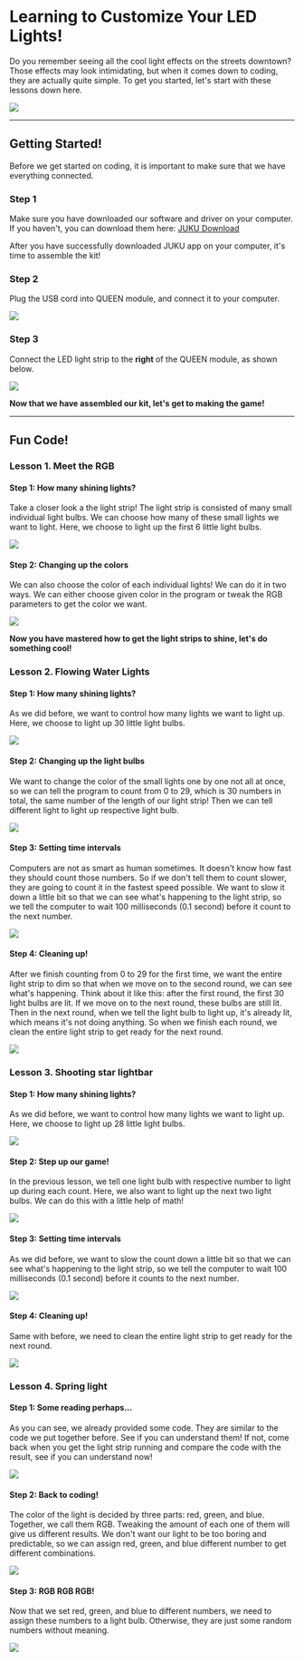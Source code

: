 
# Learning to Customize Your LED Lights!

Do you remember seeing all the cool light effects on the streets downtown? Those effects may look intimidating, but when it comes down to coding, they are actually quite simple. To get you started, let's start with these lessons down here.

![](./image/lesson4.gif)

---

## Getting Started!

Before we get started on coding, it is important to make sure that we have everything connected.

### Step 1

Make sure you have downloaded our software and driver on your computer. If you haven't, you can download them here: 
<a href="http://microcn.org/" target="_blank">JUKU Download</a>

After you have successfully downloaded JUKU app on your computer, it's time to assemble the kit! 

### Step 2

Plug the USB cord into QUEEN module, and connect it to your computer.

![](./image/QUEEN2.gif)

### Step 3

Connect the LED light strip to the **right** of the QUEEN module, as shown below.

![](./image/connection.jpg)


**Now that we have assembled our kit, let's get to making the game!**

---

## Fun Code!

### Lesson 1. Meet the RGB

#### Step 1: How many shining lights?

Take a closer look a the light strip! The light strip is consisted of many small individual light bulbs. We can choose how many of these small lights we want to light. Here, we choose to light up the first 6 little light bulbs.

![](./image/Lesson1_step1.jpg)

#### Step 2: Changing up the colors

We can also choose the color of each individual lights! We can do it in two ways. We can either choose given color in the program or tweak the RGB parameters to get the color we want. 

![](./image/Lesson1_step2.jpg)

**Now you have mastered how to get the light strips to shine, let's do something cool!**

### Lesson 2. Flowing Water Lights

#### Step 1: How many shining lights?

As we did before, we want to control how many lights we want to light up. Here, we choose to light up 30 little light bulbs.

![](./image/Lesson2_step1.jpg)

#### Step 2: Changing up the light bulbs

We want to change the color of the small lights one by one not all at once, so we can tell the program to count from 0 to 29, which is 30 numbers in total, the same number of the length of our light strip! Then we can tell different light to light up respective light bulb.

![](./image/Lesson2_step2.jpg)

#### Step 3: Setting time intervals

Computers are not as smart as human sometimes. It doesn't know how fast they should count those numbers. So if we don't tell them to count slower, they are going to count it in the fastest speed possible. We want to slow it down a little bit so that we can see what's happening to the light strip, so we tell the computer to wait 100 milliseconds (0.1 second) before it count to the next number.

![](./image/Lesson2_step3.jpg)

#### Step 4: Cleaning up!

After we finish counting from 0 to 29 for the first time, we want the entire light strip to dim so that when we move on to the second round, we can see what's happening. Think about it like this: after the first round, the first 30 light bulbs are lit. If we move on to the next round, these bulbs are still lit. Then in the next round, when we tell the light bulb to light up, it's already lit, which means it's not doing anything. So when we finish each round, we clean the entire light strip to get ready for the next round.

![](./image/Lesson2_step4.jpg)


### Lesson 3. Shooting star lightbar

#### Step 1: How many shining lights?

As we did before, we want to control how many lights we want to light up. Here, we choose to light up 28 little light bulbs.

![](./image/Lesson3_step1.jpg)

#### Step 2: Step up our game!

In the previous lesson, we tell one light bulb with respective number to light up during each count. Here, we also want to light up the next two light bulbs. We can do this with a little help of math!

![](./image/Lesson3_step2.jpg)

#### Step 3: Setting time intervals

As we did before, we want to slow the count down a little bit so that we can see what's happening to the light strip, so we tell the computer to wait 100 milliseconds (0.1 second) before it counts to the next number.

![](./image/Lesson3_step3.jpg)

#### Step 4: Cleaning up!

Same with before, we need to clean the entire light strip to get ready for the next round.

![](./image/Lesson3_step4.jpg)

### Lesson 4. Spring light

#### Step 1: Some reading perhaps...

As you can see, we already provided some code. They are similar to the code we put together before. See if you can understand them! If not, come back when you get the light strip running and compare the code with the result, see if you can understand now!

![](./image/Lesson4_step1.jpg)

#### Step 2: Back to coding!

The color of the light is decided by three parts: red, green, and blue. Together, we call them RGB. Tweaking the amount of each one of them will give us different results. We don't want our light to be too boring and predictable, so we can assign red, green, and blue different number to get different combinations. 

![](./image/Lesson4_step2.jpg)

#### Step 3: RGB RGB RGB!

Now that we set red, green, and blue to different numbers, we need to assign these numbers to a light bulb. Otherwise, they are just some random numbers without meaning. 

![](./image/Lesson4_step3.jpg)